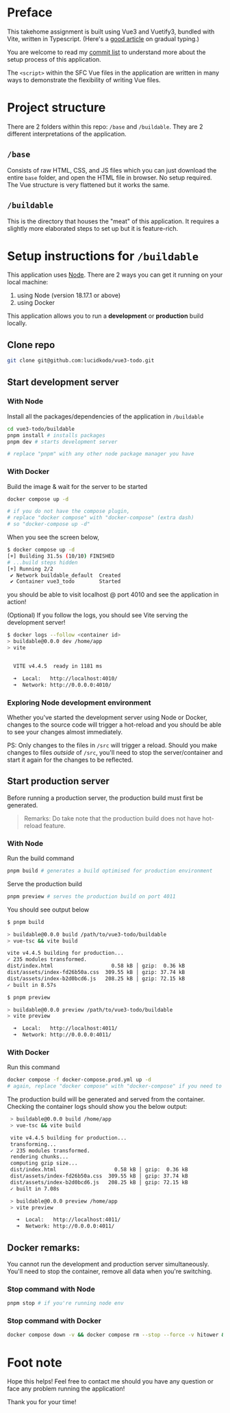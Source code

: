 # Preface
This takehome assignment is built using Vue3 and Vuetify3, bundled with Vite, written in Typescript. (Here's a [good article](https://github.com/readme/featured/typescript-gradual-types) on gradual typing.)

You are welcome to read my [commit list](https://github.com/lucidkodo/vue3-todo/commits/main) to understand more about the setup process of this application.

The `<script>` within the SFC Vue files in the application are written in many ways to demonstrate the flexibility of writing Vue files.

# Project structure
There are 2 folders within this repo: `/base` and `/buildable`. They are 2 different interpretations of the application.
## `/base`
Consists of raw HTML, CSS, and JS files which you can just download the entire `base` folder, and open the HTML file in browser. No setup required. The Vue structure is very flattened but it works the same.

## `/buildable`
This is the directory that houses the "meat" of this application. It requires a slightly more elaborated steps to set up but it is feature-rich.

# Setup instructions for `/buildable`
This application uses [Node](https://nodejs.org/en/download). There are 2 ways you can get it running on your local machine:
1. using Node (version 18.17.1 or above)
2. using Docker

This application allows you to run a **development** or **production** build locally.

## Clone repo
```bash
git clone git@github.com:lucidkodo/vue3-todo.git
```
## Start development server

### With Node
Install all the packages/dependencies of the application in `/buildable`
```bash
cd vue3-todo/buildable
pnpm install # installs packages
pnpm dev # starts development server

# replace "pnpm" with any other node package manager you have
```

### With Docker
Build the image & wait for the server to be started
```bash
docker compose up -d

# if you do not have the compose plugin,
# replace "docker compose" with "docker-compose" (extra dash)
# so "docker-compose up -d"
```

When you see the screen below,
```bash
$ docker compose up -d
[+] Building 31.5s (10/10) FINISHED
# ...build steps hidden
[+] Running 2/2
 ✔ Network buildable_default  Created
 ✔ Container vue3_todo        Started
```
you should be able to visit localhost @ port 4010 and see the application in action!

(Optional) If you follow the logs, you should see Vite serving the development server!
```bash
$ docker logs --follow <container id>
> buildable@0.0.0 dev /home/app
> vite


  VITE v4.4.5  ready in 1181 ms

  ➜  Local:   http://localhost:4010/
  ➜  Network: http://0.0.0.0:4010/
```

### Exploring Node development environment
Whether you've started the development server using Node or Docker, changes to the source code will trigger a hot-reload and you should be able to see your changes almost immediately.

PS: Only changes to the files in `/src` will trigger a reload. Should you make changes to files *outside* of `/src`, you'll need to stop the server/container and start it again for the changes to be reflected.

## Start production server
Before running a production server, the production build must first be generated.
> Remarks: Do take note that the production build does not have hot-reload feature.
### With Node
Run the build command
```bash
pnpm build # generates a build optimised for production environment
```

Serve the production build
```bash
pnpm preview # serves the production build on port 4011
```

You should see output below
```bash
$ pnpm build

> buildable@0.0.0 build /path/to/vue3-todo/buildable
> vue-tsc && vite build

vite v4.4.5 building for production...
✓ 235 modules transformed.
dist/index.html                   0.58 kB │ gzip:  0.36 kB
dist/assets/index-fd26b50a.css  309.55 kB │ gzip: 37.74 kB
dist/assets/index-b2d0bcd6.js   208.25 kB │ gzip: 72.15 kB
✓ built in 8.57s

$ pnpm preview

> buildable@0.0.0 preview /path/to/vue3-todo/buildable
> vite preview

  ➜  Local:   http://localhost:4011/
  ➜  Network: http://0.0.0.0:4011/

```

### With Docker
Run this command
```bash
docker compose -f docker-compose.prod.yml up -d
# again, replace "docker compose" with "docker-compose" if you need to
```

The production build will be generated and served from the container.
Checking the container logs should show you the below output:
```bash
 > buildable@0.0.0 build /home/app
 > vue-tsc && vite build

 vite v4.4.5 building for production...
 transforming...
 ✓ 235 modules transformed.
 rendering chunks...
 computing gzip size...
 dist/index.html                   0.58 kB │ gzip:  0.36 kB
 dist/assets/index-fd26b50a.css  309.55 kB │ gzip: 37.74 kB
 dist/assets/index-b2d0bcd6.js   208.25 kB │ gzip: 72.15 kB
 ✓ built in 7.08s

 > buildable@0.0.0 preview /home/app
 > vite preview

   ➜  Local:   http://localhost:4011/
   ➜  Network: http://0.0.0.0:4011/

```

## Docker remarks:
You cannot run the development and production server simultaneously. You'll need to stop the container, remove all data when you're switching.
### Stop command with Node
```bash
pnpm stop # if you're running node env
```

### Stop command with Docker
```bash
docker compose down -v && docker compose rm --stop --force -v hitower && docker rmi buildable-hitower
```

# Foot note
Hope this helps! Feel free to contact me should you have any question or face any problem running the application!

Thank you for your time!
